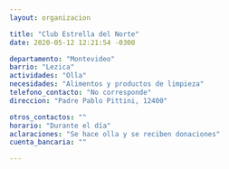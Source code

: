 ```yaml
---
layout: organizacion

title: "Club Estrella del Norte"
date: 2020-05-12 12:21:54 -0300

departamento: "Montevideo"
barrio: "Lezica"
actividades: "Olla"
necesidades: "Alimentos y productos de limpieza"
telefono_contacto: "No corresponde"
direccion: "Padre Pablo Pittini, 12400"

otros_contactos: ""
horario: "Durante el día"
aclaraciones: "Se hace olla y se reciben donaciones"
cuenta_bancaria: ""

---
```

